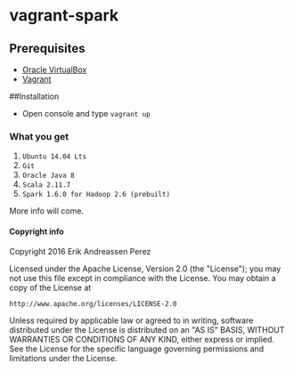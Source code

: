# vagrant-spark

## Prerequisites

* [Oracle VirtualBox](https://www.virtualbox.org)
* [Vagrant](https://vagrantup.com)

##Installation

* Open console and type ```vagrant up```


### What you get
1. ```Ubuntu 14.04 Lts```
2. ```Git```
3. ```Oracle Java 8```
4. ```Scala 2.11.7```
5. ```Spark 1.6.0 for Hadoop 2.6 (prebuilt)```

More info will come.


#### Copyright info
Copyright 2016 Erik Andreassen Perez

Licensed under the Apache License, Version 2.0 (the "License");
you may not use this file except in compliance with the License.
You may obtain a copy of the License at

    http://www.apache.org/licenses/LICENSE-2.0

Unless required by applicable law or agreed to in writing, software
distributed under the License is distributed on an "AS IS" BASIS,
WITHOUT WARRANTIES OR CONDITIONS OF ANY KIND, either express or implied.
See the License for the specific language governing permissions and
limitations under the License.
